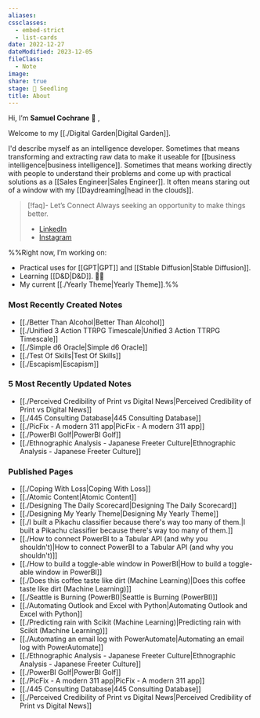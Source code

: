 ```yaml
---
aliases: 
cssclasses:
  - embed-strict
  - list-cards
date: 2022-12-27
dateModified: 2023-12-05
fileClass:
  - Note
image: 
share: true
stage: 🌱 Seedling
title: About
---
```


Hi, I’m **Samuel Cochrane** 👋 ,  

Welcome to my [[./Digital Garden|Digital Garden]].

I'd describe myself as an intelligence developer. 
Sometimes that means transforming and extracting raw data to make it useable for [[business intelligence|business intelligence]].
Sometimes that means working directly with people to understand their problems and come up with practical solutions as a [[Sales Engineer|Sales Engineer]]. 
It often means staring out of a window with my [[Daydreaming|head in the clouds]].

>[!faq]- Let’s Connect
> Always seeking an opportunity to make things better. 
> - [LinkedIn](https://www.linkedin.com/in/cochrane-sam/)
> - [Instagram](https://www.instagram.com/notamalemodel/)

%%Right now, I’m working on:
- Practical uses for [[GPT|GPT]] and [[Stable Diffusion|Stable Diffusion]].
- Learning [[D&D|D&D]]. 🧙‍♂️
- My current [[./Yearly Theme|Yearly Theme]].%%

### Most Recently Created Notes

- [[./Better Than Alcohol|Better Than Alcohol]]
- [[./Unified 3 Action TTRPG Timescale|Unified 3 Action TTRPG Timescale]]
- [[./Simple d6 Oracle|Simple d6 Oracle]]
- [[./Test Of Skills|Test Of Skills]]
- [[./Escapism|Escapism]]


### 5 Most Recently Updated Notes

- [[./Perceived Credibility of Print vs Digital News|Perceived Credibility of Print vs Digital News]]
- [[./445 Consulting Database|445 Consulting Database]]
- [[./PicFix - A modern 311 app|PicFix - A modern 311 app]]
- [[./PowerBI Golf|PowerBI Golf]]
- [[./Ethnographic Analysis - Japanese Freeter Culture|Ethnographic Analysis - Japanese Freeter Culture]]


### Published Pages

- [[./Coping With Loss|Coping With Loss]]
- [[./Atomic Content|Atomic Content]]
- [[./Designing The Daily Scorecard|Designing The Daily Scorecard]]
- [[./Designing My Yearly Theme|Designing My Yearly Theme]]
- [[./I built a Pikachu classifier because there's way too many of them.|I built a Pikachu classifier because there's way too many of them.]]
- [[./How to connect PowerBI to a Tabular API (and why you shouldn't)|How to connect PowerBI to a Tabular API (and why you shouldn't)]]
- [[./How to build a toggle-able window in PowerBI|How to build a toggle-able window in PowerBI]]
- [[./Does this coffee taste like dirt (Machine Learning)|Does this coffee taste like dirt (Machine Learning)]]
- [[./Seattle is Burning (PowerBI)|Seattle is Burning (PowerBI)]]
- [[./Automating Outlook and Excel with Python|Automating Outlook and Excel with Python]]
- [[./Predicting rain with Scikit (Machine Learning)|Predicting rain with Scikit (Machine Learning)]]
- [[./Automating an email log with PowerAutomate|Automating an email log with PowerAutomate]]
- [[./Ethnographic Analysis - Japanese Freeter Culture|Ethnographic Analysis - Japanese Freeter Culture]]
- [[./PowerBI Golf|PowerBI Golf]]
- [[./PicFix - A modern 311 app|PicFix - A modern 311 app]]
- [[./445 Consulting Database|445 Consulting Database]]
- [[./Perceived Credibility of Print vs Digital News|Perceived Credibility of Print vs Digital News]]

